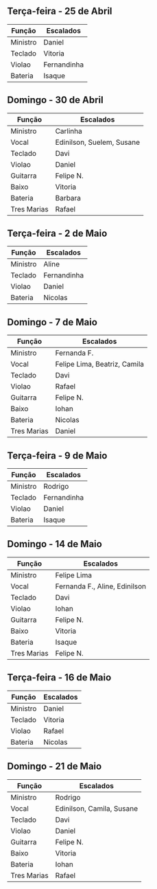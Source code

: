 

Terça-feira - 25 de Abril
---
| Função | Escalados |
| --- | --- |
| Ministro | Daniel |
| Teclado | Vitoria |
| Violao | Fernandinha |
| Bateria | Isaque |

Domingo - 30 de Abril
---
| Função | Escalados |
| --- | --- |
| Ministro | Carlinha |
| Vocal | Edinilson, Suelem, Susane |
| Teclado | Davi |
| Violao | Daniel |
| Guitarra | Felipe N. |
| Baixo | Vitoria |
| Bateria | Barbara |
| Tres Marias | Rafael |

Terça-feira - 2 de Maio
---
| Função | Escalados |
| --- | --- |
| Ministro | Aline |
| Teclado | Fernandinha |
| Violao | Daniel |
| Bateria | Nicolas |

Domingo - 7 de Maio
---
| Função | Escalados |
| --- | --- |
| Ministro | Fernanda F.  |
| Vocal | Felipe Lima, Beatriz, Camila |
| Teclado | Davi |
| Violao | Rafael |
| Guitarra | Felipe N. |
| Baixo | Iohan |
| Bateria | Nicolas |
| Tres Marias | Daniel |

Terça-feira - 9 de Maio
---
| Função | Escalados |
| --- | --- |
| Ministro | Rodrigo |
| Teclado | Fernandinha |
| Violao | Daniel |
| Bateria | Isaque |

Domingo - 14 de Maio
---
| Função | Escalados |
| --- | --- |
| Ministro | Felipe Lima |
| Vocal |  Fernanda F., Aline, Edinilson |
| Teclado | Davi |
| Violao | Iohan |
| Guitarra | Felipe N. |
| Baixo | Vitoria |
| Bateria | Isaque |
| Tres Marias | Felipe N. |

Terça-feira - 16 de Maio
---
| Função | Escalados |
| --- | --- |
| Ministro | Daniel |
| Teclado | Vitoria |
| Violao | Rafael |
| Bateria | Nicolas |

Domingo - 21 de Maio
---
| Função | Escalados |
| --- | --- |
| Ministro | Rodrigo |
| Vocal | Edinilson, Camila, Susane |
| Teclado | Davi |
| Violao | Daniel |
| Guitarra | Felipe N. |
| Baixo | Vitoria |
| Bateria | Iohan |
| Tres Marias | Rafael |